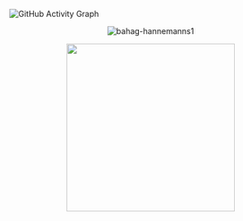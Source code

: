 
![GitHub Activity Graph](https://activity-graph.herokuapp.com/graph?username=bahag-mackp&theme=react-dark)  
<p align="center"> <img src="https://komarev.com/ghpvc/?username=bahag-mackp1&label=Profile%20views&color=0e75b6&style=flat" alt="bahag-hannemanns1" /> </p>
<p align="center">
  <img src="https://media.giphy.com/media/S8Nw93x7t5JKUJVlzW/giphy.gif" style="height:300px;">
</p>
